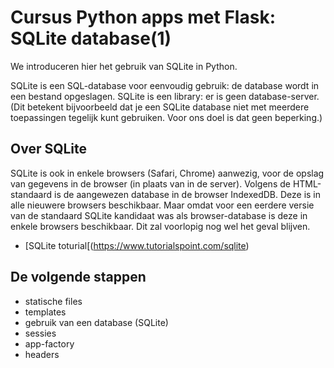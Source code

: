 Cursus Python apps met Flask: SQLite database(1)
================================================

We introduceren hier het gebruik van SQLite in Python.

SQLite is een SQL-database voor eenvoudig gebruik:
de database wordt in een bestand opgeslagen.
SQLite is een library: er is geen database-server.
(Dit betekent bijvoorbeeld dat je een SQLite database niet met meerdere toepassingen tegelijk kunt gebruiken. Voor ons doel is dat geen beperking.)

Over SQLite
-----------

SQLite is ook in enkele browsers (Safari, Chrome) aanwezig, voor de opslag van gegevens in de browser (in plaats van in de server).
Volgens de HTML-standaard is de aangewezen database in de browser IndexedDB.
Deze is in alle nieuwere browsers beschikbaar.
Maar omdat voor een eerdere versie van de standaard SQLite kandidaat was als browser-database is deze in enkele browsers beschikbaar.
Dit zal voorlopig nog wel het geval blijven.

* [SQLite toturial[(https://www.tutorialspoint.com/sqlite)


De volgende stappen
-------------------

* statische files
* templates
* gebruik van een database (SQLite)
* sessies
* app-factory
* headers
